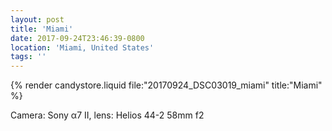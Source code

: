 ```yaml
---
layout: post
title: 'Miami'
date: 2017-09-24T23:46:39-0800
location: 'Miami, United States'
tags: ''
---
```


{% render candystore.liquid file:"20170924_DSC03019_miami" title:"Miami" %}

Camera: Sony α7 II, lens: Helios 44-2 58mm f2
